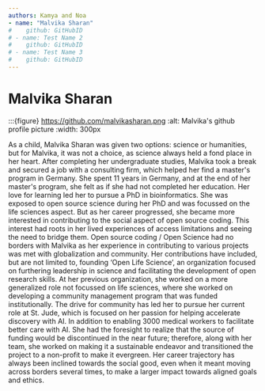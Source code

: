 ```yaml
---
authors: Kamya and Noa
- name: "Malvika Sharan"
#    github: GitHubID
# - name: Test Name 2
#    github: GitHubID
# - name: Test Name 3
#    github: GitHubID
---
```


# Malvika Sharan

:::{figure} https://github.com/malvikasharan.png
:alt: Malvika's github profile picture
:width: 300px



As a child, Malvika Sharan was given two options: science or humanities, but for Malvika, it was not a choice, as science always held a fond place in her heart. After completing her undergraduate studies, Malvika took a break and secured a job with a consulting firm, which helped her find a master's program in Germany. She spent 11 years in Germany, and at the end of her master's program, she felt as if she had not completed her education. Her love for learning led her to pursue a PhD in bioinformatics. She was exposed to open source science during her PhD and was focussed on the life sciences aspect. But as her career progressed, she became more interested in contributing to the social aspect of open source coding. This interest had roots in her lived experiences of access limitations and seeing the need to bridge them. Open source coding / Open Science had no borders with Malvika as her experience in contributing to various projects was met with globalization and community. Her contributions have included, but are not limited to, founding ‘Open Life Science’, an organization focused on furthering leadership in science and facilitating the development of open research skills. At her previous organization, she worked on a more generalized role not focussed on life sciences, where she worked on developing a community management program that was funded institutionally. The drive for community has led her to pursue her current role at St. Jude, which is focused on her passion for helping accelerate discovery with AI. In addition to enabling 3000 medical workers to facilitate better care with AI. She had the foresight to realize that the source of funding would be discontinued in the near future; therefore, along with her team, she worked on making it a sustainable endeavor and transitioned the project to a non-profit to make it evergreen. Her career trajectory has always been inclined towards the social good, even when it meant moving across borders several times, to make a larger impact towards aligned goals and ethics. 

